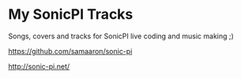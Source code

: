 # My SonicPI Tracks

Songs, covers and tracks for SonicPI live coding and music making ;)

https://github.com/samaaron/sonic-pi

http://sonic-pi.net/
